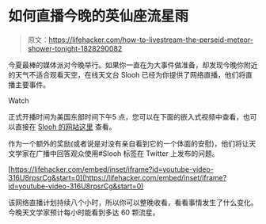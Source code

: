 # 如何直播今晚的英仙座流星雨

> 原文：<https://lifehacker.com/how-to-livestream-the-perseid-meteor-shower-tonight-1828290082>

今夏最棒的媒体派对今晚举行。如果你一直在为大事件做准备，却发现今晚你附近的天气不适合观看天空，在线天文台 Slooh 已经为你提供了网络直播，他们将直播主要事件。

Watch

正式开播时间为美国东部时间下午5 点，您可以在下面的嵌入式视频中查看，也可以直接在 [Slooh 的网站这里](https://live.slooh.com/) 查看。

作为一个额外的奖励(或者说是对没有亲自看到它的一个体面的安慰)，他们将让天文学家在广播中回答观众使用#Slooh 标签在 Twitter 上发布的问题。

 [https://lifehacker.com/embed/inset/iframe?id=youtube-video-316U8rpsrCg&start=0](https://lifehacker.com/embed/inset/iframe?id=youtube-video-316U8rpsrCg&start=0) 

该网络直播计划持续八个小时，所以你可以整晚收看，看看事情发生了什么变化。今晚天文学家预计每小时能看到多达 60 颗流星。